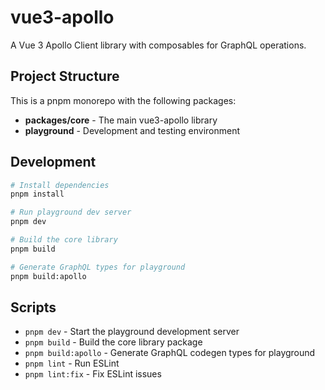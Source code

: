 # vue3-apollo

A Vue 3 Apollo Client library with composables for GraphQL operations.

## Project Structure

This is a pnpm monorepo with the following packages:

- **packages/core** - The main vue3-apollo library
- **playground** - Development and testing environment

## Development

```bash
# Install dependencies
pnpm install

# Run playground dev server
pnpm dev

# Build the core library
pnpm build

# Generate GraphQL types for playground
pnpm build:apollo
```

## Scripts

- `pnpm dev` - Start the playground development server
- `pnpm build` - Build the core library package
- `pnpm build:apollo` - Generate GraphQL codegen types for playground
- `pnpm lint` - Run ESLint
- `pnpm lint:fix` - Fix ESLint issues
